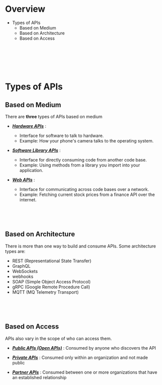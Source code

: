 # Overview

- Types of APIs
  - Based on Medium
  - Based on Architecture
  - Based on Access

&nbsp;

&nbsp;

&nbsp;

# Types of APIs

## Based on Medium

There are **three** types of APIs based on medium

- <u>**_Hardware APIs_**</u> :

  - Interface for software to talk to hardware.
  - Example: How your phone's camera talks to the operating system.

- <u>**_Software Library APIs_**</u> :

  - Interface for directly consuming code from another code base.
  - Example: Using methods from a library you import into your application.

- <u>**_Web APIs_**</u> :

  - Interface for communicating across code bases over a network.
  - Example: Fetching current stock prices from a finance API over the internet.

&nbsp;

&nbsp;

## Based on Architecture

There is more than one way to build and consume APIs.
Some architecture types are:

- REST (Representational State Transfer)
- GraphQL
- WebSockets
- webhooks
- SOAP (Simple Object Access Protocol)
- gRPC (Google Remote Procedure Call)
- MQTT (MQ Telemetry Transport)

&nbsp;

&nbsp;

## Based on Access

APIs also vary in the scope of who can access them.

- <u>**_Public APIs (Open APIs)_**</u> : Consumed by anyone who discovers the API

- <u>**_Private APIs_**</u> : Consumed only within an organization and not made public

- <u>**_Partner APIs_**</u> : Consumed between one or more organizations that have an established relationship

&nbsp;

&nbsp;

&nbsp;

&nbsp;
&nbsp;

&nbsp;
&nbsp;

&nbsp;
